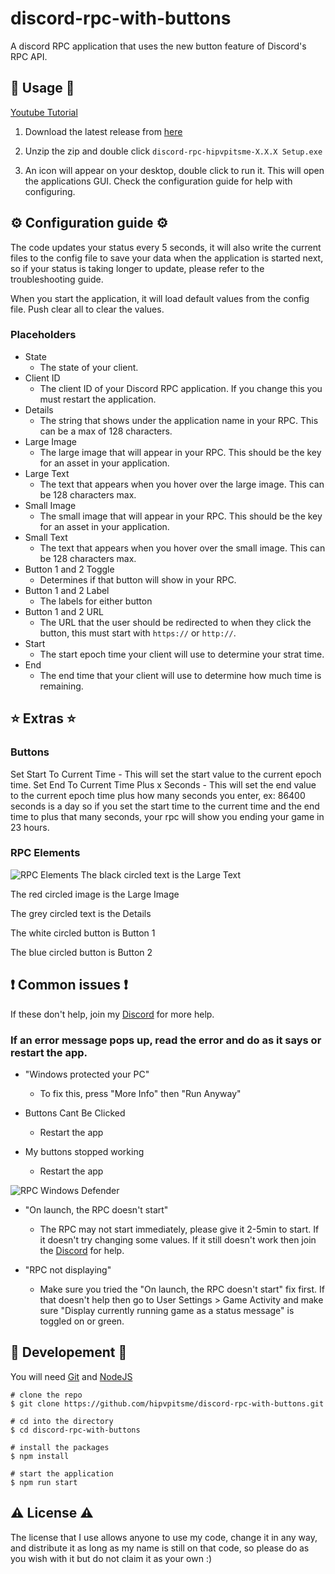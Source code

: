 # discord-rpc-with-buttons
A discord RPC application that uses the new button feature of Discord's RPC API.

## 📌 Usage 📌

[Youtube Tutorial](https://youtu.be/1T1jJdHvuBo)

1) Download the latest release from [here](https://github.com/hipvpitsme/discord-rpc-with-buttons/releases)

2) Unzip the zip and double click `discord-rpc-hipvpitsme-X.X.X Setup.exe`

3) An icon will appear on your desktop, double click to run it. This will open the applications GUI. Check the configuration guide for help with configuring. 

## ⚙️ Configuration guide ⚙️

The code updates your status every 5 seconds, it will also write the current files to the config file to save your data when the application is started next, so if your status is taking longer to update, please refer to the troubleshooting guide.

When you start the application, it will load default values from the config file. Push clear all to clear the values.

### Placeholders
* State
  * The state of your client.
* Client ID
  * The client ID of your Discord RPC application. If you change this you must restart the application.
* Details
  * The string that shows under the application name in your RPC. This can be a max of 128 characters.
* Large Image
  * The large image that will appear in your RPC. This should be the key for an asset in your application. 
* Large Text
  * The text that appears when you hover over the large image. This can be 128 characters max.
* Small Image
  * The small image that will appear in your RPC. This should be the key for an asset in your application. 
* Small Text
  * The text that appears when you hover over the small image. This can be 128 characters max.
* Button 1 and 2 Toggle
  * Determines if that button will show in your RPC.
* Button 1 and 2 Label
  * The labels for either button
* Button 1 and 2 URL
  * The URL that the user should be redirected to when they click the button, this must start with `https://` or `http://`.
* Start
  * The start epoch time your client will use to determine your strat time.
* End
  * The end time that your client will use to determine how much time is remaining.
## ⭐ Extras ⭐

### Buttons
Set Start To Current Time - This will set the start value to the current epoch time.
Set End To Current Time Plus x Seconds - This will set the end value to the current epoch time plus how many seconds you enter, ex: 86400 seconds is a day so if you set the start time to the current time and the end time to plus that many seconds, your rpc will show you ending your game in 23 hours.


### RPC Elements
![RPC Elements](https://hipvpitsme.github.io/discord-rpc-with-buttons/images/rpc%20example.png)
The black circled text is the Large Text

The red circled image is the Large Image

The grey circled text is the Details

The white circled button is Button 1

The blue circled button is Button 2

## ❗ Common issues ❗
If these don't help, join my [Discord](https://discord.gg/sjQXh8jRtK) for more help.

### If an error message pops up, read the error and do as it says or restart the app.

* "Windows protected your PC"

  * To fix this, press "More Info" then "Run Anyway"
* Buttons Cant Be Clicked
  * Restart the app
* My buttons stopped working
  * Restart the app

![RPC Windows Defender](https://hipvpitsme.github.io/discord-rpc-with-buttons/images/protected%20pc.png)

* "On launch, the RPC doesn't start"

  * The RPC may not start immediately, please give it 2-5min to start. If it doesn't try changing some values. If it still doesn't work then join the [Discord](https://discord.gg/sjQXh8jRtK) for help.
 
* "RPC not displaying"

  * Make sure you tried the "On launch, the RPC doesn't start" fix first. If that doesn't help then go to User Settings > Game Activity and make sure "Display currently running game as a status message" is toggled on or green.

## 🔧 Developement 🔧

You will need [Git](https://git-scm.com/) and [NodeJS](https://nodejs.org/en/) 

```
# clone the repo
$ git clone https://github.com/hipvpitsme/discord-rpc-with-buttons.git

# cd into the directory
$ cd discord-rpc-with-buttons

# install the packages
$ npm install

# start the application
$ npm run start
```

## ⚠️ License ⚠️

 The license that I use allows anyone to use my code, change it in any way, and distribute it as long as my name is still on that code, so please do as you wish with it but do not claim it as your own :)

